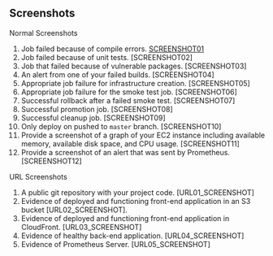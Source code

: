 ## Screenshots

Normal Screenshots

  1. Job failed because of compile errors. [SCREENSHOT01](01-COMPILE-ERRORS.png)
  1. Job failed because of unit tests. [SCREENSHOT02]
  1. Job that failed because of vulnerable packages. [SCREENSHOT03]
  1. An alert from one of your failed builds. [SCREENSHOT04]
  1. Appropriate job failure for infrastructure creation. [SCREENSHOT05]
  1. Appropriate job failure for the smoke test job. [SCREENSHOT06]
  1. Successful rollback after a failed smoke test. [SCREENSHOT07]  
  1. Successful promotion job. [SCREENSHOT08]
  1. Successful cleanup job. [SCREENSHOT09]
  1. Only deploy on pushed to `master` branch. [SCREENSHOT10]
  1. Provide a screenshot of a graph of your EC2 instance including available memory, available disk space, and CPU usage. [SCREENSHOT11]
  1. Provide a screenshot of an alert that was sent by Prometheus. [SCREENSHOT12]

URL Screenshots

  1. A public git repository with your project code. [URL01_SCREENSHOT]
  1. Evidence of deployed and functioning front-end application in an S3 bucket [URL02_SCREENSHOT].
  1. Evidence of deployed and functioning front-end application in CloudFront. [URL03_SCREENSHOT]
  1. Evidence of healthy back-end application. [URL04_SCREENSHOT]
  1. Evidence of Prometheus Server. [URL05_SCREENSHOT]